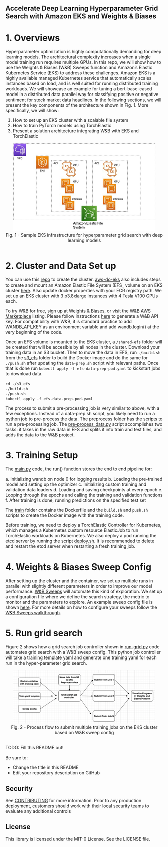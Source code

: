 ## Accelerate Deep Learning Hyperparameter Grid Search with Amazon EKS and Weights & Biases

# 1. Overviews
Hyperparameter optimization is highly computationally demanding for deep learning models. The architectural complexity increases when a single model training run requires multiple GPUs. In this repo, we will show how to use the Weights & Biases (W&B) Sweeps function and Amazon’s Elastic Kubernetes Service (EKS) to address these challenges. Amazon EKS is a highly available managed Kubernetes service that automatically scales instances based on load, and is well suited for running distributed training workloads. We will showcase an example for tuning a bert-base-cased model in a distributed data parallel way for classifying positive or negative sentiment for stock market data headlines. In the following sections, we will present the key components of the architecture shown in Fig. 1. More specifically, we will show:

1. How to set up an EKS cluster with a scalable file system
2. How to train PyTorch models using TorchElastic
3. Present a solution architecture integrating W&B with EKS and TorchElastic

<div align="center">
<img src="./Architecture.png" width="90%">
<br/>
Fig. 1 - Sample EKS infrastructure for hyperparameter grid search with deep learning models
</div>
<br/>

# 2. Cluster and Data Set up 
You can use this [repo](https://github.com/aws-samples/aws-do-eks) to create the cluster. [aws-do-eks](https://github.com/aws-samples/aws-do-eks) also includes steps to create and mount an Amazon Elastic File System (EFS_ volume on an EKS cluster [here](https://github.com/aws-samples/aws-do-eks/tree/main/Container-Root/eks/deployment/csi/efs). Also update docker.properties with your ECR registry path. We set up an EKS cluster with 3 p3.8xlarge instances with 4 Tesla V100 GPUs each. 

To try W&B for free, sign up at [Weights & Biases](https://wandb.ai/site), or visit the [W&B AWS Marketplace](https://aws.amazon.com/marketplace/pp/prodview-guj5ftmaeszay) listing. Please follow instructions [here](https://docs.wandb.ai/quickstart) to generate a W&B API key. For compatibility with W&B, it is standard practice to add WANDB_API_KEY as an environment variable and add wandb.login() at the very beginning of the code.

Once an EFS volume is mounted to the EKS cluster, a `/shared-efs` folder will be created that will be accesible by all nodes in the cluster. Download your training data in an S3 bucket. Then to move the data in EFS, run `./build.sh` from the [s3_efs](https://github.com/aws-samples/aws-do-grid-search-wand-eks/tree/main/s3_efs) folder to build the Docker image and do the same for `./push.sh` after updating the `data-prep.sh` script with relevant paths. Once that is done run `kubectl apply -f efs-data-prep-pod.yaml` to kickstart jobs to download data.
  
```console
cd ./s3_efs
./build.sh
./push.sh
kubectl apply -f efs-data-prep-pod.yaml
```

The process to submit a pre-processing job is very similar to above, with a few exceptions. Instead of a data-prep.sh script, you likely need to run a python job to pre-process the data. The preprocess folder has the scripts to run a pre-processing job. The [pre-process_data.py](https://github.com/aws-samples/aws-do-grid-search-wand-eks/blob/main/preprocess/pre-process_data.py) script accomplishes two tasks: it takes in the raw data in EFS and splits it into train and test files, and adds the data to the W&B project.

# 3. Training Setup
The [main.py](https://github.com/aws-samples/aws-do-grid-search-wand-eks/blob/main/run-grid/train/examples/huggingface/main.py) code, the run() function stores the end to end pipeline for:

a. Initializing wandb on node 0 for logging results
b. Loading the pre-trained model and setting up the optimizer
c. Initializing custom training and validation data loaders
d. Loading and saving checkpoints at every epoch
e. Looping through the epochs and calling the training and validation functions
f. After training is done, running predictions on the specified test set

The [train](https://github.com/aws-samples/aws-do-grid-search-wand-eks/tree/main/run-grid/train) folder contains the Dockerfile and the `build.sh` and `push.sh` scripts to create the Docker image with the training code.

Before training, we need to deploy a TorchElastic Controller for Kubernetes, which manages a Kubernetes custom resource ElasticJob to run TorchElastic workloads on Kubernetes. We also deploy a pod running the etcd server by running the script [deploy.sh](https://github.com/aws-samples/aws-do-grid-search-wand-eks/blob/main/run-grid/deploy.sh). It is recommended to delete and restart the etcd server when restarting a fresh training job.

# 4. Weights & Biases Sweep Config
After setting up the cluster and the container, we set up multiple runs in parallel with slightly different parameters in order to improve our model performance. [W&B Sweeps](https://docs.wandb.ai/guides/sweeps) will automate this kind of exploration. We set up a configuration file where we define the search strategy, the metric to monitor and the parameters to explore. An example sweep config file is shown [here](https://github.com/aws-samples/aws-do-grid-search-wand-eks/blob/main/run-grid/sweep_config.yaml). For more details on how to configure your sweeps follow the [W&B Sweeps walkthrough](https://docs.wandb.ai/guides/sweeps/quickstart#2-sweep-config).

# 5. Run grid search
Figure 2 shows how a grid search job controller shown in [run-grid.py](https://github.com/aws-samples/aws-do-grid-search-wand-eks/blob/main/run-grid/run-grid.py) code automates grid search with a W&B sweep config. This python job controller will take a [training template yaml](https://github.com/aws-samples/aws-do-grid-search-wand-eks/blob/main/run-grid/train.yaml) and generate one training yaml for each run in the hyper-parameter grid search.

<div align="center">
<img src="./Grid-seacrh-process-flow.png" width="90%">
<br/>
Fig. 2 - Process flow to submit multiple training jobs on the EKS cluster based on W&B sweep config
</div>
<br/>






TODO: Fill this README out!

Be sure to:

* Change the title in this README
* Edit your repository description on GitHub

## Security

See [CONTRIBUTING](CONTRIBUTING.md#security-issue-notifications) for more information. Prior to any production deployment, customers should work with their local security teams to evaluate any additional controls



## License

This library is licensed under the MIT-0 License. See the LICENSE file.

